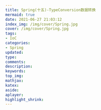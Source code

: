 ```yaml
---
title: Spring(十五)-TypeConversion数据转换
mermaid: true
date: 2021-06-27 21:03:12
index_img: /img/cover/Spring.jpg
cover: /img/cover/Spring.jpg
tags:
- IoC 
categories:
- Spring
updated:
type:
comments:
description:
keywords:
top_img:
mathjax:
katex:
aside:
aplayer:
highlight_shrink:
---
```

